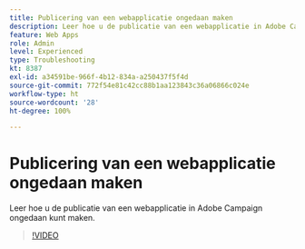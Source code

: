 ```yaml
---
title: Publicering van een webapplicatie ongedaan maken
description: Leer hoe u de publicatie van een webapplicatie in Adobe Campaign ongedaan kunt maken.
feature: Web Apps
role: Admin
level: Experienced
type: Troubleshooting
kt: 8387
exl-id: a34591be-966f-4b12-834a-a250437f5f4d
source-git-commit: 772f54e81c42cc88b1aa123843c36a06866c024e
workflow-type: ht
source-wordcount: '28'
ht-degree: 100%

---
```


# Publicering van een webapplicatie ongedaan maken

Leer hoe u de publicatie van een webapplicatie in Adobe Campaign ongedaan kunt maken.

>[!VIDEO](https://video.tv.adobe.com/v/335892?quality=12)
